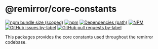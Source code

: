 # @remirror/core-constants

[![npm bundle size (scoped)](https://img.shields.io/bundlephobia/minzip/@remirror/core-constants.svg?style=for-the-badge)](https://bundlephobia.com/result?p=@remirror/core-constants) [![npm](https://img.shields.io/npm/dm/@remirror/core-constants.svg?style=for-the-badge&logo=npm)](https://www.npmjs.com/package/@remirror/core-constants) [![Dependencies (path)](https://img.shields.io/david/ifiokjr/remirror.svg?logo=npm&path=@remirror%2Fcore-constants&style=for-the-badge)](https://github.com/ifiokjr/remirror/blob/master/@remirror/core-constants/package.json) [![NPM](https://img.shields.io/npm/l/@remirror/core-constants.svg?style=for-the-badge)](https://github.com/ifiokjr/remirror/blob/master/LICENSE) [![GitHub issues by-label](https://img.shields.io/github/issues/ifiokjr/remirror/@remirror/core-constants.svg?label=Open%20Issues&logo=github&style=for-the-badge)](https://github.com/ifiokjr/remirror/issues?utf8=%E2%9C%93&q=is%3Aissue+is%3Aopen+sort%3Aupdated-desc+label%3A%40remirror%2Fcore-constants) [![GitHub pull requests by-label](https://img.shields.io/github/issues-pr/ifiokjr/remirror/@remirror/core-constants.svg?label=Open%20Pull%20Requests&logo=github&style=for-the-badge)](https://github.com/ifiokjr/remirror/pulls?utf8=%E2%9C%93&q=is%3Apr+is%3Aopen+sort%3Aupdated-desc+label%3A%40remirror%2Fcore-constants)

This packages provides the core constants used throughout the remirror codebase.
